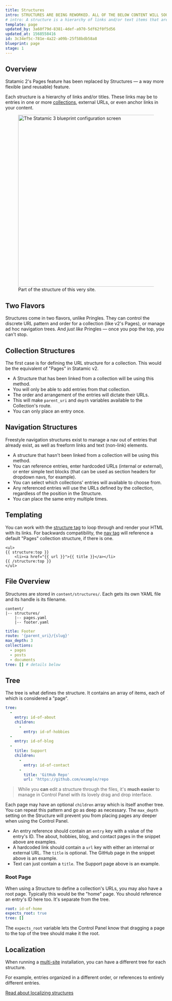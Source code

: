 ```yaml
---
title: Structures
intro: STRUCTURES ARE BEING REWORKED. ALL OF THE BELOW CONTENT WILL SOON BE OBSOLETE. STRUCTURES WILL BE BROKEN INTO ORDERABLE COLLECTIONS AND A NEW "NAV BUILDER" FEATURE.
# intro: A structure is a hierarchy of links and/or text items that are used to build navigation on the front-end of your site and optionally dictate the URL structure for entire collections.
template: page
updated_by: 3a60f79d-8381-4def-a970-5df62f0f5d56
updated_at: 1568558416
id: 3c34ef5c-781e-4a22-a09b-25f58bdb58a8
blueprint: page
stage: 1
---
```

## Overview

Statamic 2's Pages feature has been replaced by Structures &mdash; a way more flexible (and reusable) feature.

Each structure is a hierarchy of links and/or titles. These links may be to entries in one or more [collections](/collections), external URLs, or even anchor links in your content.

<figure>
    <img src="/img/structure.png" alt="The Statamic 3 blueprint configuration screen" width="535">
    <figcaption>Part of the structure of this very site.</figcaption>
</figure>

## Two Flavors

Structures come in two flavors, unlike Pringles. They can control the discrete URL pattern and order for a collection (like v2's Pages), or manage ad hoc navigation trees. And _just like_ Pringles &mdash; once you pop the top, you can't stop.


## Collection Structures

The first case is for defining the URL structure for a collection. This would be the equivalent of "Pages" in Statamic v2.

- A Structure that has been linked from a collection will be using this method.
- You will only be able to add entries from that collection.
- The order and arrangement of the entries will dictate their URLs.
- This will make `parent_uri` and `depth` variables available to the Collection's route.
- You can only place an entry once.

## Navigation Structures

Freestyle navigation structures exist to manage a nav out of entries that already exist, as well as freeform links and text (non-link) elements.


- A structure that hasn't been linked from a collection will be using this method.
- You can reference entries, enter hardcoded URLs (internal or external), or enter simple text blocks (that can be used as section headers for dropdown navs, for example).
- You can select which collections' entries will available to choose from.
- Any referenced entries will use the URLs defined by the collection, regardless of the position in the Structure.
- You can place the same entry multiple times.

## Templating

You can work with the [structure tag](/tags/structure) to loop through and render your HTML with its links. For backwards compatibility, the [nav tag](/tags/nav) will reference a default "Pages" collection structure, if there is one.

```
<ul>
{{ structure:top }}
    <li><a href="{{ url }}">{{ title }}</a></li>
{{ /structure:top }}
</ul>
```


## File Overview

Structures are stored in `content/structures/`. Each gets its own YAML file and its handle is its filename.

```
content/
|-- structures/
    |-- pages.yaml
    |-- footer.yaml
```

``` yaml
title: Footer
route: '{parent_uri}/{slug}'
max_depth: 3
collections:
  - pages
  - posts
  - documents
tree: [] # details below
```

## Tree

The tree is what defines the structure. It contains an array of items, each of which is considered a "page".

``` yaml
tree:
  -
    entry: id-of-about
    children:
      -
        entry: id-of-hobbies
  -
    entry: id-of-blog
  -
    title: Support
    children:
      -
        entry: id-of-contact
      -
        title: 'GitHub Repo'
        url: 'https://github.com/example/repo
```

>  While you **can** edit a structure through the files, it's **much easier** to manage in Control Panel with its lovely drag and drop interface.

Each page may have an optional `children` array which is itself another tree. You can repeat this pattern and go as deep as necessary. The `max_depth` setting on the Structure will prevent you from placing pages any deeper when using the Control Panel.

- An entry reference should contain an `entry` key with a value of the entry's ID. The about, hobbies, blog, and contact pages in the snippet above are examples.
- A hardcoded link should contain a `url` key with either an internal or external URL. The `title` is optional. The GitHub page in the snippet above is an example.
- Text can just contain a `title`. The Support page above is an example.

### Root Page

When using a Structure to define a collection's URLs, you may also have a root page. Typically this would be the "home" page. You should reference an entry's ID here too. It's separate from the tree.

``` yaml
root: id-of-home
expects_root: true
tree: []
```

The `expects_root` variable lets the Control Panel know that dragging a page to the top of the tree should make it the root.

## Localization

When running a [multi-site](/multi-site) installation, you can have a different tree for each structure.

For example, entries organized in a different order, or references to entirely different entries.

[Read about localizing structures](/knowledge-base/localizing-structures)

